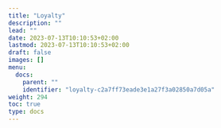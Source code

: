 ```yaml
---
title: "Loyalty"
description: ""
lead: ""
date: 2023-07-13T10:10:53+02:00
lastmod: 2023-07-13T10:10:53+02:00
draft: false
images: []
menu:
  docs:
    parent: ""
    identifier: "loyalty-c2a7ff73eade3e1a27f3a02850a7d05a"
weight: 294
toc: true
type: docs
---
```

